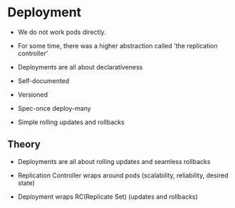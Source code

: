 # Deployment

- We do not work pods directly.

- For some time, there was a higher abstraction called 'the replication controller'

- Deployments are all about declarativeness

- Self-documented
- Versioned
- Spec-once deploy-many
- Simple rolling updates and rollbacks

## Theory

- Deployments are all about rolling updates and seamless rollbacks

- Replication Controller wraps around pods (scalability, reliability, desired state)

- Deployment wraps RC(Replicate Set) (updates and rollbacks)
